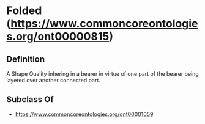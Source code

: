 # Folded (https://www.commoncoreontologies.org/ont00000815)

## Definition
A Shape Quality inhering in a bearer in virtue of one part of the bearer being layered over another connected part.

## Subclass Of
- https://www.commoncoreontologies.org/ont00001059

